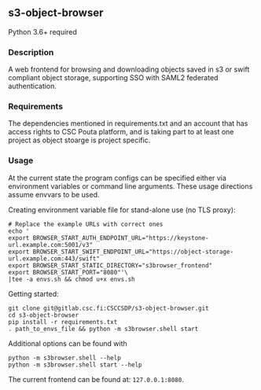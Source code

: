 ## s3-object-browser

Python 3.6+ required

### Description

A web frontend for browsing and downloading objects saved in s3 or swift
compliant object storage, supporting SSO with SAML2 federated authentication.

### Requirements

The dependencies mentioned in requirements.txt and an account that has access
rights to CSC Pouta platform, and is taking part to at least one project as
object stoarge is project specific.

### Usage
At the current state the program configs can be specified either via environment
variables or command line arguments. These usage directions assume envvars to be used.

Creating environment variable file for stand-alone use (no TLS proxy):
```
# Replace the example URLs with correct ones
echo '
export BROWSER_START_AUTH_ENDPOINT_URL="https://keystone-url.example.com:5001/v3"
export BROWSER_START_SWIFT_ENDPOINT_URL="https://object-storage-url.example.com:443/swift"
export BROWSER_START_STATIC_DIRECTORY="s3browser_frontend"
export BROWSER_START_PORT="8080"'\
|tee -a envs.sh && chmod u+x envs.sh
```

Getting started:
```
git clone git@gitlab.csc.fi:CSCCSDP/s3-object-browser.git
cd s3-object-browser
pip install -r requirements.txt
. path_to_envs_file && python -m s3browser.shell start
```

Additional options can be found with
```
python -m s3browser.shell --help
python -m s3browser.shell start --help
```

The current frontend can be found at: `127.0.0.1:8080`.
